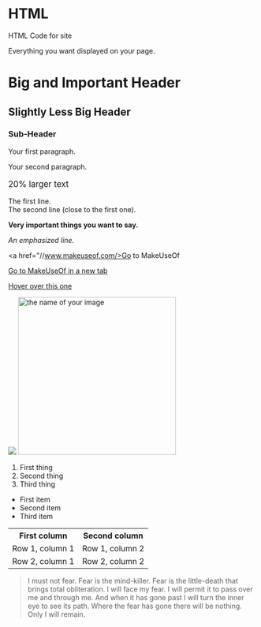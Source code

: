 # HTML
HTML Code for site
<meta name="description" content="A basic HTML tutorial">
<meta name="keywords" content="HTML,code,tags">
<meta name="author" content="Dann Albright">
<meta name="viewport" content="width=device-width, initial-scale=1.0">


<body>
Everything you want displayed on your page.
</body>

<h1>Big and Important Header</h1>
<h2>Slightly Less Big Header</h2>
<h3>Sub-Header</h3>

<p>Your first paragraph.</p>
<p>Your second paragraph.</p>

<p style="font-size: 120%;">20% larger text</p>

<p>The first line.<br>
The second line (close to the first one).</p>

<strong>Very important things you want to say.</strong>

<em>An emphasized line.</em>

<a href="//www.makeuseof.com/>Go to MakeUseOf</a>

<a href="//www.makeuseof.com/" target="blank">Go to MakeUseOf in a new tab</a>

<a href="//www.makeuseof.com/" title="This is a COOLtip">Hover over this one</a>

<img src="https://cdn.makeuseof.com/wp-content/uploads/2016/02/hdr-moderation.png">

<img src="https://cdn.makeuseof.com/wp-content/uploads/2016/02/hdr-moderation.png"  width="320" alt="the name of your image">

<ol>
<li>First thing</li>
<li>Second thing</li>
<li>Third thing</li></ol>

<ul>
<li>First item</li>
<li>Second item</li>
<li>Third item</li></ul>

<table>
<tbody>
<tr>
<th>First column</th>
<th>Second column</th>
<tr/>
<tr>
<td>Row 1, column 1</td>
<td>Row 1, column 2</td>
<tr/> 
<td>Row 2, column 1</td>
<td>Row 2, column 2</td>
<tbody/>
<table/>

<blockquote>I must not fear. Fear is the mind-killer. Fear is the little-death that brings total obliteration. I will face my fear. I will permit it to pass over me and through me. And when it has gone past I will turn the inner eye to see its path. Where the fear has gone there will be nothing. Only I will remain.</blockquote>



